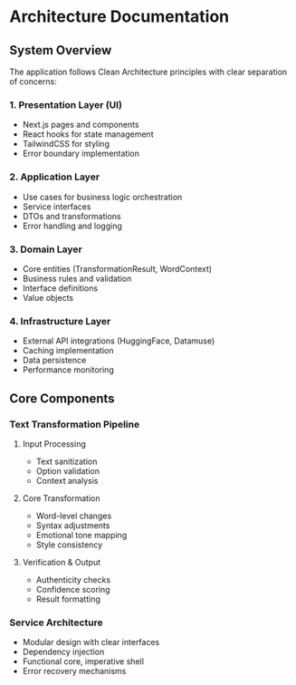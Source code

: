 # Architecture Documentation

## System Overview

The application follows Clean Architecture principles with clear separation of concerns:

### 1. Presentation Layer (UI)

- Next.js pages and components
- React hooks for state management
- TailwindCSS for styling
- Error boundary implementation

### 2. Application Layer

- Use cases for business logic orchestration
- Service interfaces
- DTOs and transformations
- Error handling and logging

### 3. Domain Layer

- Core entities (TransformationResult, WordContext)
- Business rules and validation
- Interface definitions
- Value objects

### 4. Infrastructure Layer

- External API integrations (HuggingFace, Datamuse)
- Caching implementation
- Data persistence
- Performance monitoring

## Core Components

### Text Transformation Pipeline

1. Input Processing
   - Text sanitization
   - Option validation
   - Context analysis

2. Core Transformation
   - Word-level changes
   - Syntax adjustments
   - Emotional tone mapping
   - Style consistency

3. Verification & Output
   - Authenticity checks
   - Confidence scoring
   - Result formatting

### Service Architecture

- Modular design with clear interfaces
- Dependency injection
- Functional core, imperative shell
- Error recovery mechanisms
